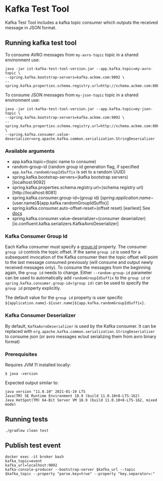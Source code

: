 # Kafka Test Tool
Kafka Test Tool includes a kafka topic consumer which outputs the received message in JSON format.

## Running kafka test tool
To consume AVRO messages from `my-avro-topic` topic in a shared environment use:
```
java -jar ist-kafka-test-tool-version.jar --app.kafka.topic=my-avro-topic \
--spring.kafka.bootstrap-servers=kafka.ackme.com:9092 \
--spring.kafka.properties.schema.registry.url=http://schema.ackme.com:8081
```

To consume JSON messages from `my-json-topic` topic in a shared environment use:
```
java -jar ist-kafka-test-tool-version.jar --app.kafka.topic=my-json-topic \
--spring.kafka.bootstrap-servers=kafka.ackme.com:9092 \
--spring.kafka.properties.schema.registry.url=http://schema.ackme.com:8081 \
--spring.kafka.consumer.value-deserializer=org.apache.kafka.common.serialization.StringDeserializer
```

### Available arguments
 * app.kafka.topic=(topic name to consume)
 * random-group-id (random group id generation flag, if specified `app.kafka.randomGroupIdSuffix` is set to a random UUID)
 * spring.kafka.bootstrap-servers=(kafka bootstrap servers) [localhost:9092]
 * spring.kafka.properties.schema.registry.url=(schema registry url) [http://localhost:8081]
 * spring.kafka.consumer.group-id=(group id) [${spring.application.name}-${user.name}${app.kafka.randomGroupIdSuffix}]
 * spring.kafka.consumer.auto-offset-reset=(offset reset) [earliest] See [docs](https://docs.confluent.io/platform/current/installation/configuration/consumer-configs.html#auto.offset.reset)
 * spring.kafka.consumer.value-deserializer=(consumer deserializer) [io.confluent.kafka.serializers.KafkaAvroDeserializer]

### Kafka Consumer Group Id
Each Kafka consumer must specify a [group.id](https://kafka.apache.org/documentation/#consumerconfigs_group.id) property. 
The consumer `group id` controls the topic offset. 
If the same `group id` is used for a subsequent invocation of the Kafka consumer then the topic offset 
will point to the last message consumed previously (will consume and output newly received messages only).
To consume the messages from the beginning again, the `group id` needs to change. Either `--random-group-id` parameter
can be used to automatically add `randomGroupIdSuffix` to the `group id` or `spring.kafka.consumer.group-id=(group id)`
can be used to specify the `group id` property explicitly.

The default value for the `group id` property is user specific `${application.name}-${user.name}${app.kafka.randomGroupIdSuffix}`.

### Kafka Consumer Deserializer
By default, `KafkaAvroDeserializer` is used by the Kafka consumer. It can be replaced with `org.apache.kafka.common.serialization.StringDeserializer`
to consume json (or avro messages w/out serializing them from avro binary format)

### Prerequisites
Requires JVM 11 installed locally:
```
$ java -version
```
Expected output similar to:
```
java version "11.0.10" 2021-01-19 LTS
Java(TM) SE Runtime Environment 18.9 (build 11.0.10+8-LTS-162)
Java HotSpot(TM) 64-Bit Server VM 18.9 (build 11.0.10+8-LTS-162, mixed mode)
```

## Running tests
`./gradlew clean test`

## Publish test event
```shell
docker exec -it broker bash
kafka_topic=event
kafka_url=localhost:9092
kafka-console-producer --bootstrap-server $kafka_url --topic $kafka_topic --property "parse.key=true" --property "key.separator=:"
```
